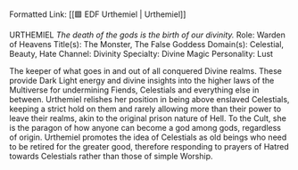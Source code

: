 Formatted Link: [[🟩 EDF Urthemiel | Urthemiel]]

URTHEMIEL _The death of the gods is the birth of our divinity._ Role: Warden of Heavens Title(s): The Monster, The False Goddess Domain(s): Celestial, Beauty, Hate Channel: Divinity Specialty: Divine Magic Personality: Lust

The keeper of what goes in and out of all conquered Divine realms. These provide Dark Light energy and divine insights into the higher laws of the Multiverse for undermining Fiends, Celestials and everything else in between. Urthemiel relishes her position in being above enslaved Celestials, keeping a strict hold on them and rarely allowing more than their power to leave their realms, akin to the original prison nature of Hell. To the Cult, she is the paragon of how anyone can become a god among gods, regardless of origin. Urthemiel promotes the idea of Celestials as old beings who need to be retired for the greater good, therefore responding to prayers of Hatred towards Celestials rather than those of simple Worship.
